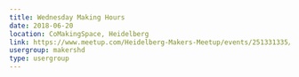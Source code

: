 ```yaml
---
title: Wednesday Making Hours
date: 2018-06-20
location: CoMakingSpace, Heidelberg
link: https://www.meetup.com/Heidelberg-Makers-Meetup/events/251331335/
usergroup: makershd
type: usergroup
---
```

